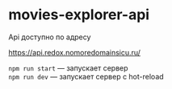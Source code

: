 # movies-explorer-api


Api доступно по адресу

https://api.redox.nomoredomainsicu.ru/

`npm run start` — запускает сервер   
`npm run dev` — запускает сервер с hot-reload
